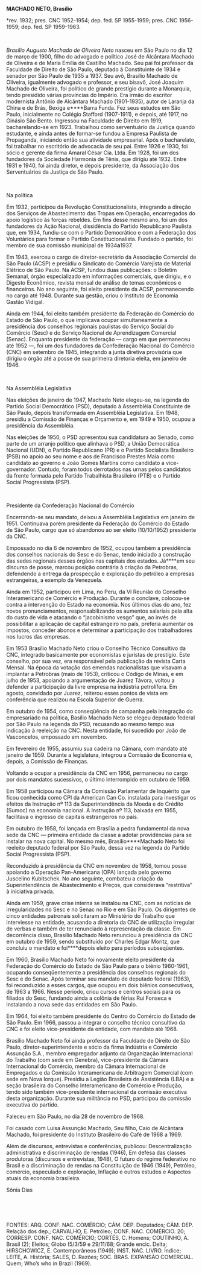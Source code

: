 **MACHADO NETO, Brasílio**

\*rev. 1932; pres. CNC 1952-1954; dep. fed. SP 1955-1959; pres. CNC
1956-1959; dep. fed. SP 1959-1963.

 

*Brasílio Augusto Machado de Oliveira Neto* nasceu em São Paulo no dia
12 de março de 1900, filho do advogado e político José de Alcântara
Machado de Oliveira e de Maria Emília de Castilho Machado. Seu pai foi
professor da Faculdade de Direito de São Paulo, deputado à Constituinte
de 1934 e senador por São Paulo de 1935 a 1937. Seu avô, Brasílio
Machado de Oliveira, igualmente advogado e professor, e seu bisavô, José
Joaquim Machado de Oliveira, foi político de grande prestígio durante a
Monarquia, tendo presidido várias províncias do Império. Era irmão do
escritor modernista Antônio de Alcântara Machado (1901-1935), autor de
Laranja da China e de Brás, Bexiga e****Barra Funda. Fez seus estudos em
São Paulo, inicialmente no Colégio Stafford (1907-1911), e depois, até
1917, no Ginásio São Bento. Ingressou na Faculdade de Direito em 1919,
bacharelando-se em 1923. Trabalhou como serventuário da Justiça quando
estudante, e ainda antes de formar-se fundou a Empresa Paulista de
Propaganda, iniciando então sua atividade empresarial. Após o
bacharelato, foi trabalhar no escritório de advocacia de seu pai. Entre
1926 e 1930, foi sócio e gerente da firma Amaral César Cia. Ltda. Em
1928, foi um dos fundadores da Sociedade Harmonia de Tênis, que dirigiu
até 1932. Entre 1931 e 1940, foi ainda diretor, e depois presidente, da
Associação dos Serventuários da Justiça de São Paulo.

 

Na política

Em 1932, participou da Revolução Constitucionalista, integrando a
direção dos Serviços de Abastecimento das Tropas em Operação,
encarregados do apoio logístico às forças rebeldes. Em fins desse mesmo
ano, foi um dos fundadores da Ação Nacional, dissidência do Partido
Republicano Paulista que, em 1934, fundiu-se com o Partido Democrático e
com a Federação dos Voluntários para formar o Partido
Constitucionalista. Fundado o partido, foi membro de sua comissão
municipal de 1934****a****1937.

Em 1943, exerceu o cargo de diretor-secretário da Associação Comercial
de São Paulo (ACSP) e presidiu o Sindicato do Comércio Varejista de
Material Elétrico de São Paulo. Na ACSP, fundou duas publicações: o
Boletim Semanal, órgão especializado em informações comerciais, que
dirigiu, e o Digesto Econômico, revista mensal de análise de temas
econômicos e financeiros. No ano seguinte, foi eleito presidente da
ACSP, permanecendo no cargo até 1948. Durante sua gestão, criou o
Instituto de Economia Gastão Vidigal.

Ainda em 1944, foi eleito também presidente da Federação do Comércio do
Estado de São Paulo, o que implicava ocupar simultaneamente a
presidência dos conselhos regionais paulistas do Serviço Social do
Comércio (Sesc) e do Serviço Nacional de Aprendizagem Comercial (Senac).
Enquanto presidente da federação — cargo em que permaneceu até 1952 —,
foi um dos fundadores da Confederação Nacional do Comércio (CNC) em
setembro de 1945, integrando a junta diretiva provisória que dirigiu o
órgão até a posse de sua primeira diretoria eleita, em janeiro de 1946.

 

Na Assembléia Legislativa

Nas eleições de janeiro de 1947, Machado Neto elegeu-se, na legenda do
Partido Social Democrático (PSD), deputado à Assembléia Constituinte de
São Paulo, depois transformada em Assembléia Legislativa. Em 1948,
presidiu a Comissão de Finanças e Orçamento e, em 1949 e 1950, ocupou a
presidência da Assembléia.

Nas eleições de 1950, o PSD apresentou sua candidatura ao Senado, como
parte de um arranjo político que alinhava o PSD, a União Democrática
Nacional (UDN), o Partido Republicano (PR) e o Partido Socialista
Brasileiro (PSB) no apoio ao seu nome e aos de Francisco Prestes Maia
como candidato ao governo e João Gomes Martins como candidato a
vice-governador. Contudo, foram todos derrotados nas urnas pelos
candidatos da frente formada pelo Partido Trabalhista Brasileiro (PTB) e
o Partido Social Progressista (PSP).

 

Presidente da Confederação Nacional do Comércio

Encerrando-se seu mandato, deixou a Assembléia Legislativa em janeiro de
1951. Continuava porém presidente da Federação do Comércio do Estado de
São Paulo, cargo que só abandonou ao ser eleito (10/10/1952) presidente
da CNC.

Empossado no dia 6 de novembro de 1952, ocupou também a presidência dos
conselhos nacionais do Sesc e do Senac, tendo iniciado a construção das
sedes regionais desses órgãos nas capitais dos estados. Já****em seu
discurso de posse, marcou posição contrária à criação da Petrobras,
defendendo a entrega da prospecção e exploração do petróleo a empresas
estrangeiras, a exemplo da Venezuela.

Ainda em 1952, participou em Lima, no Peru, da VI Reunião do Conselho
Interamericano de Comércio e Produção. Durante o conclave, colocou-se
contra a intervenção do Estado na economia. Nos últimos dias do ano, fez
novos pronunciamentos, responsabilizando os aumentos salariais pela alta
do custo de vida e atacando o “jacobinismo vesgo” que, ao invés de
possibilitar a aplicação de capital estrangeiro no país, preferia
aumentar os impostos, conceder abonos e determinar a participação dos
trabalhadores nos lucros das empresas.

Em 1953 Brasílio Machado Neto criou o Conselho Técnico Consultivo da
CNC, integrado basicamente por economistas e juristas de prestígio. Este
conselho, por sua vez, era responsável pela publicação da revista Carta
Mensal. Na época da votação das emendas nacionalistas que visavam a
implantar a Petrobras (maio de 1953), criticou o Código de Minas, e em
julho de 1953, apoiando a argumentação de Juarez Távora, voltou a
defender a participação da livre empresa na indústria petrolífera. Em
agosto, convidado por Juarez, reiterou esses pontos de vista em
conferência que realizou na Escola Superior de Guerra.

Em outubro de 1954, como conseqüência de campanha pela integração do
empresariado na política, Basílio Machado Neto se elegeu deputado
federal por São Paulo na legenda do PSD, recusando ao mesmo tempo sua
indicação à reeleição na CNC. Nesta entidade, foi sucedido por João de
Vasconcelos, empossado em novembro.

Em fevereiro de 1955, assumiu sua cadeira na Câmara, com mandato até
janeiro de 1959. Durante a legislatura, integrou a Comissão de Economia
e, depois, a Comissão de Finanças.

Voltando a ocupar a presidência da CNC em 1956, permaneceu no cargo por
dois mandatos sucessivos, o último interrompido em outubro de 1959.

Em 1958 participou na Câmara da Comissão Parlamentar de Inquérito que
ficou conhecida como CPI da American Can Co. instalada para investigar
os efeitos da Instrução nº 113 da Superintendência da Moeda e do Crédito
(Sumoc) na economia nacional. A Instrução nº 113, baixada em 1955,
facilitava o ingresso de capitais estrangeiros no país.

Em outubro de 1958, foi lançada em Brasília a pedra fundamental da nova
sede da CNC — primeira entidade da classe a adotar providências para se
instalar na nova capital. No mesmo mês, Brasílio****Machado Neto foi
reeleito deputado federal por São Paulo, dessa vez na legenda do Partido
Social Progressista (PSP).

Reconduzido à presidência da CNC em novembro de 1958, tomou posse
apoiando a Operação Pan-Americana (OPA) lançada pelo governo Juscelino
Kubitschek. No ano seguinte, combateu a criação da Superintendência de
Abastecimento e Preços, que considerava “restritiva” à iniciativa
privada.

Ainda em 1959, grave crise interna se instalou na CNC, com as notícias
de irregularidades no Sesc e no Senac no Rio e em São Paulo. Os
dirigentes de cinco entidades patronais solicitaram ao Ministério do
Trabalho que interviesse na entidade, acusando a diretoria da CNC de
utilização irregular de verbas e também de ter renunciado à
representação da classe. Em decorrência disso, Brasílio Machado Neto
renunciou à presidência da CNC em outubro de 1959, sendo substituído por
Charles Edgar Moritz, que concluiu o mandato e foi****depois eleito para
períodos subseqüentes.

Em 1960, Brasílio Machado Neto foi novamente eleito presidente da
Federação do Comércio do Estado de São Paulo para o biênio 1960-1961,
ocupando conseqüentemente a presidência dos conselhos regionais do Sesc
e do Senac. Após terminar seu mandato de deputado federal (1963), foi
reconduzido a esses cargos, que ocupou em dois biênios consecutivos, de
1963 a 1966. Nesse período, criou cursos e centros sociais para os
filiados do Sesc, fundando ainda a colônia de férias Rui Fonseca e
instalando a nova sede das entidades em São Paulo.

Em 1964, foi eleito também presidente do Centro do Comércio do Estado de
São Paulo. Em 1966, passou a integrar o conselho técnico consultivo da
CNC e foi eleito vice-presidente da entidade, com mandato até 1968.

Brasílio Machado Neto foi ainda professor da Faculdade de Direito de São
Paulo, diretor-superintendente e sócio da firma Indústria e Comércio
Assunção S.A., membro empregador adjunto da Organização Internacional do
Trabalho (com sede em Genebra), vice-presidente da Câmara Internacional
do Comércio, membro da Câmara Internacional de Empregados e da Comissão
Interamericana de Arbitragem Comercial (com sede em Nova Iorque).
Presidiu a Legião Brasileira de Assistência (LBA) e a seção brasileira
do Conselho Interamericano de Comércio e Produção, tendo sido também
vice-presidente internacional da comissão executiva desta organização.
Durante sua militância no PSD, participou da comissão executiva do
partido.

Faleceu em São Paulo, no dia 28 de novembro de 1968.

Foi casado com Luísa Assunção Machado, Seu filho, Caio de Alcântara
Machado, foi presidente do Instituto Brasileiro do Café de 1968 a 1969.

Além de discursos, entrevistas e conferências, publicou:
Descentralização administrativa e discriminação de rendas (1946), Em
defesa das classes produtoras (discursos e entrevistas, 1948), O futuro
do regime federativo no Brasil e a discriminação de rendas na
Constituição de 1946 (1949), Petróleo, comércio, especulado e
exploração, Inflação e outros estudos e Aspectos atuais da economia
brasileira.

Sônia Dias

 

 

FONTES: ARQ. CONF. NAC. COMÉRCIO; CÂM. DEP. Deputados; CÂM. DEP. Relação
dos dep.; CARVALHO, E. Petróleo; CONF. NAC. COMÉRCIO. 20; CORRESP. CONF.
NAC. COMÉRCIO; CORTÉS, C. Homens; COUTINHO, A. Brasil (2); Eleitos;
Globo (5/3/59 e 29/11/68; Grande encic. Delta; HIRSCHOWICZ, E.
Contemporâneos (1949); INST. NAC. LIVRO. Índice; LEITE, A. História;
SALES, D. Razões; SOC. BRAS. EXPANSÃO COMERCIAL. Quem; Who’s who in
Brazil (1969).

 
